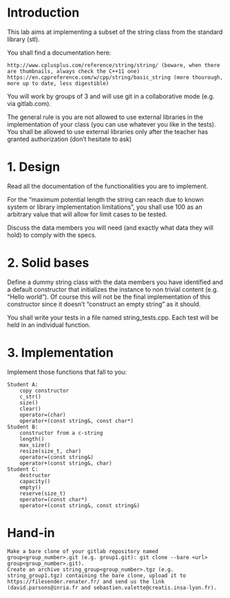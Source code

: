 # Introduction

This lab aims at implementing a subset of the string class from the standard library (stl).

You shall find a documentation here:

    http://www.cplusplus.com/reference/string/string/ (beware, when there are thumbnails, always check the C++11 one)
    https://en.cppreference.com/w/cpp/string/basic_string (more thourough, more up to date, less digestible)

You will work by groups of 3 and will use git in a collaborative mode (e.g. via gitlab.com).

The general rule is you are not allowed to use external libraries in the implementation of your class (you can use whatever you like in the tests). You shall be allowed to use external libraries only after the teacher has granted authorization (don’t hesitate to ask)

# 1. Design

Read all the documentation of the functionalities you are to implement.

For the “maximum potential length the string can reach due to known system or library implementation limitations”, you shall use 100 as an arbitrary value that will allow for limit cases to be tested.

Discuss the data members you will need (and exactly what data they will hold) to comply with the specs.

# 2. Solid bases

Define a dummy string class with the data members you have identified and a default constructor that initializes the instance to non trivial content (e.g. “Hello world”). Of course this will not be the final implementation of this constructor since it doesn’t “construct an empty string” as it should.

You shall write your tests in a file named string_tests.cpp. Each test will be held in an individual function.

# 3. Implementation

Implement those functions that fall to you:

    Student A:
        copy constructor
        c_str()
        size()
        clear()
        operator=(char)
        operator+(const string&, const char*)
    Student B:
        constructor from a c-string
        length()
        max_size()
        resize(size_t, char)
        operator=(const string&)
        operator+(const string&, char)
    Student C:
        destructor
        capacity()
        empty()
        reserve(size_t)
        operator=(const char*)
        operator+(const string&, const string&)

# Hand-in

    Make a bare clone of your gitlab repository named group<group_number>.git (e.g. group1.git): git clone --bare <url> group<group_number>.git).
    Create an archive string_group<group_number>.tgz (e.g. string_group1.tgz) containing the bare clone, upload it to https://filesender.renater.fr/ and send us the link (david.parsons@inria.fr and sebastien.valette@creatis.insa-lyon.fr).

